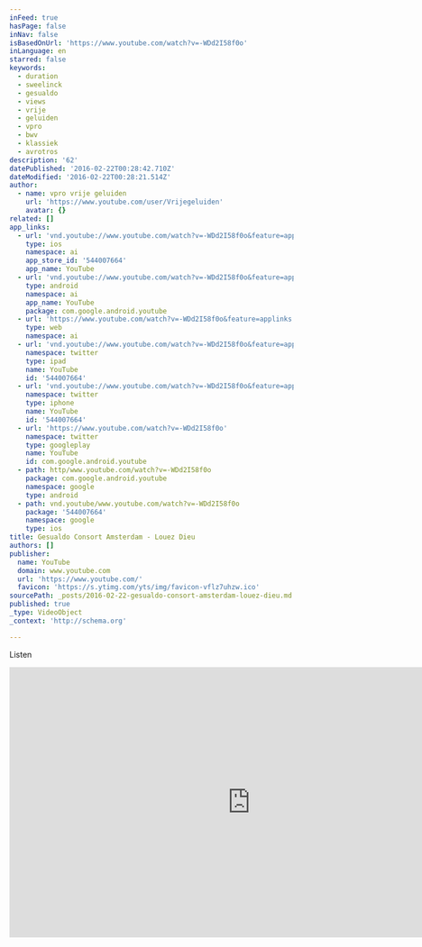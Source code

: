 ```yaml
---
inFeed: true
hasPage: false
inNav: false
isBasedOnUrl: 'https://www.youtube.com/watch?v=-WDd2I58f0o'
inLanguage: en
starred: false
keywords:
  - duration
  - sweelinck
  - gesualdo
  - views
  - vrije
  - geluiden
  - vpro
  - bwv
  - klassiek
  - avrotros
description: '62'
datePublished: '2016-02-22T00:28:42.710Z'
dateModified: '2016-02-22T00:28:21.514Z'
author:
  - name: vpro vrije geluiden
    url: 'https://www.youtube.com/user/Vrijegeluiden'
    avatar: {}
related: []
app_links:
  - url: 'vnd.youtube://www.youtube.com/watch?v=-WDd2I58f0o&feature=applinks'
    type: ios
    namespace: ai
    app_store_id: '544007664'
    app_name: YouTube
  - url: 'vnd.youtube://www.youtube.com/watch?v=-WDd2I58f0o&feature=applinks'
    type: android
    namespace: ai
    app_name: YouTube
    package: com.google.android.youtube
  - url: 'https://www.youtube.com/watch?v=-WDd2I58f0o&feature=applinks'
    type: web
    namespace: ai
  - url: 'vnd.youtube://www.youtube.com/watch?v=-WDd2I58f0o&feature=applinks'
    namespace: twitter
    type: ipad
    name: YouTube
    id: '544007664'
  - url: 'vnd.youtube://www.youtube.com/watch?v=-WDd2I58f0o&feature=applinks'
    namespace: twitter
    type: iphone
    name: YouTube
    id: '544007664'
  - url: 'https://www.youtube.com/watch?v=-WDd2I58f0o'
    namespace: twitter
    type: googleplay
    name: YouTube
    id: com.google.android.youtube
  - path: http/www.youtube.com/watch?v=-WDd2I58f0o
    package: com.google.android.youtube
    namespace: google
    type: android
  - path: vnd.youtube/www.youtube.com/watch?v=-WDd2I58f0o
    package: '544007664'
    namespace: google
    type: ios
title: Gesualdo Consort Amsterdam - Louez Dieu
authors: []
publisher:
  name: YouTube
  domain: www.youtube.com
  url: 'https://www.youtube.com/'
  favicon: 'https://s.ytimg.com/yts/img/favicon-vflz7uhzw.ico'
sourcePath: _posts/2016-02-22-gesualdo-consort-amsterdam-louez-dieu.md
published: true
_type: VideoObject
_context: 'http://schema.org'

---
```

Listen

<iframe src="https://cdn.embedly.com/widgets/media.html?src=https%3A%2F%2Fwww.youtube.com%2Fembed%2F-WDd2I58f0o%3Ffeature%3Doembed&amp;url=https%3A%2F%2Fwww.youtube.com%2Fwatch%3Fv%3D-WDd2I58f0o&amp;image=https%3A%2F%2Fi.ytimg.com%2Fvi%2F-WDd2I58f0o%2Fhqdefault.jpg&amp;key=b7d04c9b404c499eba89ee7072e1c4f7&amp;type=text%2Fhtml&amp;schema=youtube" width="854" height="480" scrolling="no" frameborder="0" allowfullscreen="allowfullscreen" style=""></iframe>